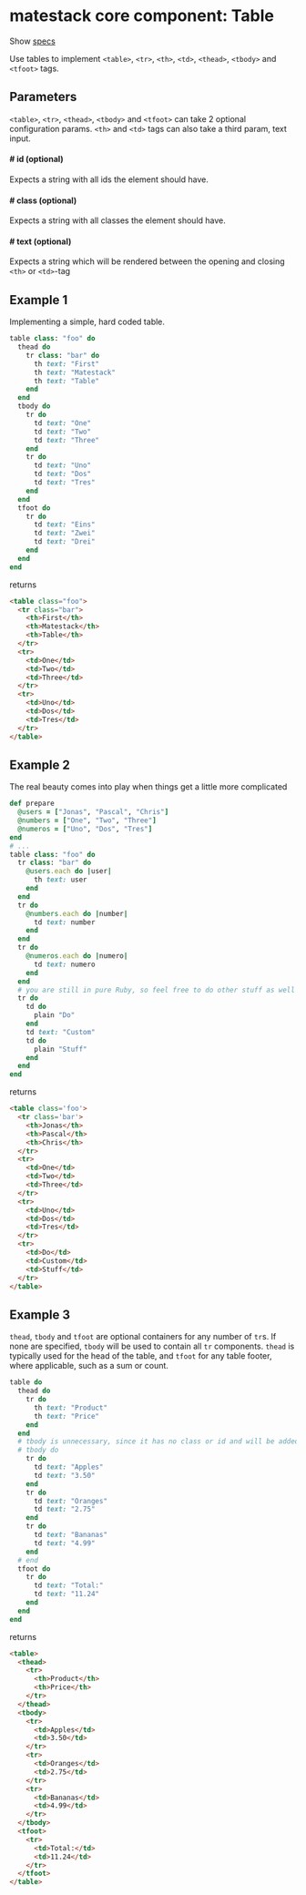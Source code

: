 # matestack core component: Table

Show [specs](../../spec/usage/components/table_spec.rb)

Use tables to implement `<table>`, `<tr>`, `<th>`, `<td>`, `<thead>`, `<tbody>` and `<tfoot>` tags.

## Parameters

`<table>`, `<tr>`, `<thead>`, `<tbody>` and `<tfoot>` can take 2 optional configuration params.
`<th>` and `<td>` tags can also take a third param, text input.

#### # id (optional)
Expects a string with all ids the element should have.

#### # class (optional)
Expects a string with all classes the element should have.

#### # text (optional)
Expects a string which will be rendered between the opening and closing `<th>` or `<td>`-tag

## Example 1
Implementing a simple, hard coded table.

```ruby
table class: "foo" do
  thead do
    tr class: "bar" do
      th text: "First"
      th text: "Matestack"
      th text: "Table"
    end
  end
  tbody do
    tr do
      td text: "One"
      td text: "Two"
      td text: "Three"
    end
    tr do
      td text: "Uno"
      td text: "Dos"
      td text: "Tres"
    end
  end
  tfoot do
    tr do
      td text: "Eins"
      td text: "Zwei"
      td text: "Drei"
    end
  end
end
```

returns

```html
<table class="foo">
  <tr class="bar">
    <th>First</th>
    <th>Matestack</th>
    <th>Table</th>
  </tr>
  <tr>
    <td>One</td>
    <td>Two</td>
    <td>Three</td>
  </tr>
  <tr>
    <td>Uno</td>
    <td>Dos</td>
    <td>Tres</td>
  </tr>
</table>
```

## Example 2
The real beauty comes into play when things get a little more complicated

```ruby
def prepare
  @users = ["Jonas", "Pascal", "Chris"]
  @numbers = ["One", "Two", "Three"]
  @numeros = ["Uno", "Dos", "Tres"]
end
# ...
table class: "foo" do
  tr class: "bar" do
    @users.each do |user|
      th text: user
    end
  end
  tr do
    @numbers.each do |number|
      td text: number
    end
  end
  tr do
    @numeros.each do |numero|
      td text: numero
    end
  end
  # you are still in pure Ruby, so feel free to do other stuff as well
  tr do
    td do
      plain "Do"
    end
    td text: "Custom"
    td do
      plain "Stuff"
    end
  end
end
```

returns

```html
<table class='foo'>
  <tr class='bar'>
    <th>Jonas</th>
    <th>Pascal</th>
    <th>Chris</th>
  </tr>
  <tr>
    <td>One</td>
    <td>Two</td>
    <td>Three</td>
  </tr>
  <tr>
    <td>Uno</td>
    <td>Dos</td>
    <td>Tres</td>
  </tr>
  <tr>
    <td>Do</td>
    <td>Custom</td>
    <td>Stuff</td>
  </tr>
</table>
```

## Example 3

`thead`, `tbody` and `tfoot` are optional containers for any number of `tr`s. If none are specified, `tbody` will be used to contain all `tr` components. `thead` is typically used for the head of the table, and `tfoot` for any table footer, where applicable, such as a sum or count.

```ruby
table do
  thead do
    tr do
      th text: "Product"
      th text: "Price"
    end
  end
  # tbody is unnecessary, since it has no class or id and will be added automatically
  # tbody do
    tr do
      td text: "Apples"
      td text: "3.50"
    end
    tr do
      td text: "Oranges"
      td text: "2.75"
    end
    tr do
      td text: "Bananas"
      td text: "4.99"
    end
  # end
  tfoot do
    tr do
      td text: "Total:"
      td text: "11.24"
    end
  end
end
```

returns

```html
<table>
  <thead>
    <tr>
      <th>Product</th>
      <th>Price</th>
    </tr>
  </thead>
  <tbody>
    <tr>
      <td>Apples</td>
      <td>3.50</td>
    </tr>
    <tr>
      <td>Oranges</td>
      <td>2.75</td>
    </tr>
    <tr>
      <td>Bananas</td>
      <td>4.99</td>
    </tr>
  </tbody>
  <tfoot>
    <tr>
      <td>Total:</td>
      <td>11.24</td>
    </tr>
  </tfoot>
</table>
```

